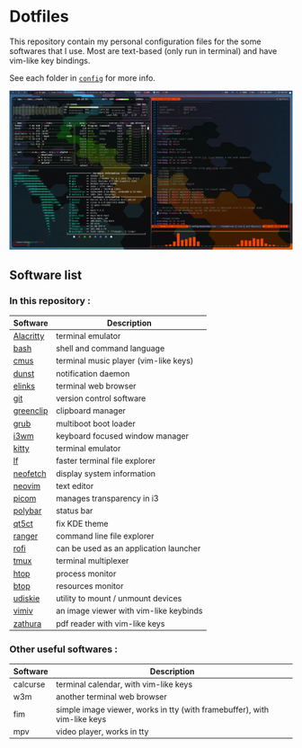 # Dotfiles

This repository contain my personal configuration files for the some softwares that I use. Most are text-based (only run in terminal) and have vim-like key bindings.

See each folder in [`config`](config) for more info.

![Screenshot](screenshots/Screenshot_20230625_151834.png)

## Software list
### In this repository :
| Software                      | Description                            |
| --------                      | -----------                            |
| [Alacritty](config/alacritty) | terminal emulator                      |
| [bash](config/bash)           | shell and command language             |
| [cmus](config/cmus)           | terminal music player (vim-like keys)  |
| [dunst](config/dunst)         | notification daemon                    |
| [elinks](config/elinks)       | terminal web browser                   |
| [git](config/git)             | version control software               |
| [greenclip](config/greenclip) | clipboard manager                      |
| [grub](config/grub)           | multiboot boot loader                  |
| [i3wm](config/i3wm)           | keyboard focused window manager        |
| [kitty](config/kitty)         | terminal emulator                      |
| [lf](config/lf)               | faster terminal file explorer          |
| [neofetch](config/neofetch)   | display system information             |
| [neovim](config/nvim)         | text editor                            |
| [picom](config/picom)         | manages transparency in i3             |
| [polybar](config/polybar)     | status bar                             |
| [qt5ct](config/qt5ct)         | fix KDE theme                          |
| [ranger](config/ranger)       | command line file explorer             |
| [rofi](config/rofi)           | can be used as an application launcher |
| [tmux](config/tmux)           | terminal multiplexer                   |
| [htop](config/top/htop)       | process monitor                        |
| [btop](config/top/btop)       | resources monitor                      |
| [udiskie](config/udiskie)     | utility to mount / unmount devices     |
| [vimiv](config/vimiv)         | an image viewer with vim-like keybinds |
| [zathura](config/zathura)     | pdf reader with vim-like keys          |

### Other useful softwares :
| Software | Description                                                              |
| -------- | -----------                                                              |
| calcurse | terminal calendar, with vim-like keys                                    |
| w3m      | another terminal web browser                                             |
| fim      | simple image viewer, works in tty (with framebuffer), with vim-like keys |
| mpv      | video player, works in tty                                               |
